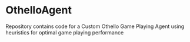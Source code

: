 # OthelloAgent
Repository contains code for a Custom Othello Game Playing Agent using heuristics for optimal game playing performance
